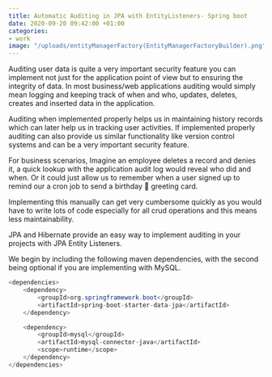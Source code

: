 ```yaml
---
title: Automatic Auditing in JPA with EntityListeners- Spring boot
date: 2020-09-20 09:42:00 +01:00
categories:
- work
image: "/uploads/entityManagerFactory(EntityManagerFactoryBuilder).png"
---
```


Auditing user data is quite a very important security feature you can implement not just for the application point of view but to ensuring the integrity of data.
In most business/web applications auditing would simply mean logging and keeping track of when and who, updates, deletes, creates and inserted data in the application.

Auditing when implemented properly helps us in maintaining history records which can later help us in tracking user activities. If implemented properly auditing can also provide us similar functionality like version control systems and can be a very important security feature.

For business scenarios, Imagine an employee deletes a record and denies it, a quick lookup with the application audit log would reveal who did and when.
Or it could just allow us to remember when a user signed up to remind our a cron job to send a birthday 🎂 greeting card.

Implementing this manually can get very cumbersome quickly as you would have to write lots of code especially for all crud operations and this means less maintainability. 

JPA and Hibernate provide an easy way to implement auditing in your projects with JPA Entity Listeners.

We begin by including the following maven dependencies, with the second being optional if you are implementing with MySQL.




```java
<dependencies>
    <dependency>
        <groupId>org.springframework.boot</groupId>
        <artifactId>spring-boot-starter-data-jpa</artifactId>
    </dependency>

    <dependency>
        <groupId>mysql</groupId>
        <artifactId>mysql-connector-java</artifactId>
        <scope>runtime</scope>
    </dependency>
</dependencies>
```






